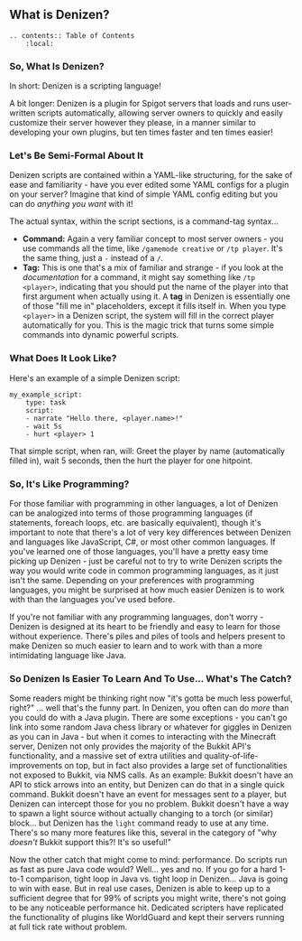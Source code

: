 What is Denizen?
----------------

```eval_rst
.. contents:: Table of Contents
    :local:
```

### So, What Is Denizen?

In short: Denizen is a scripting language!

A bit longer: Denizen is a plugin for Spigot servers that loads and runs user-written scripts automatically, allowing server owners to quickly and easily customize their server however they please, in a manner similar to developing your own plugins, but ten times faster and ten times easier!

### Let's Be Semi-Formal About It

Denizen scripts are contained within a YAML-like structuring, for the sake of ease and familiarity - have you ever edited some YAML configs for a plugin on your server? Imagine that kind of simple YAML config editing but you can do *anything you want* with it!

The actual syntax, within the script sections, is a command-tag syntax...

- **Command:** Again a very familiar concept to most server owners - you use commands all the time, like `/gamemode creative` or `/tp player`. It's the same thing, just a `-` instead of a `/`.
- **Tag:** This is one that's a mix of familiar and strange - if you look at the *documentation* for a command, it might say something like `/tp <player>`, indicating that you should put the name of the player into that first argument when actually using it. A **tag** in Denizen is essentially one of those "fill me in" placeholders, except it fills itself in. When you type `<player>` in a Denizen script, the system will fill in the correct player automatically for you. This is the magic trick that turns some simple commands into dynamic powerful scripts.

### What Does It Look Like?

Here's an example of a simple Denizen script:

```dscript_green
my_example_script:
    type: task
    script:
    - narrate "Hello there, <player.name>!"
    - wait 5s
    - hurt <player> 1
```

That simple script, when ran, will: Greet the player by name (automatically filled in), wait 5 seconds, then the hurt the player for one hitpoint.

### So, It's Like Programming?

For those familiar with programming in other languages, a lot of Denizen can be analogized into terms of those programming languages (if statements, foreach loops, etc. are basically equivalent), though it's important to note that there's a lot of very key differences between Denizen and languages like JavaScript, C#, or most other common languages. If you've learned one of those languages, you'll have a pretty easy time picking up Denizen - just be careful not to try to write Denizen scripts the way you would write code in common programming languages, as it just isn't the same. Depending on your preferences with programming languages, you might be surprised at how much easier Denizen is to work with than the languages you've used before.

If you're not familiar with any programming languages, don't worry - Denizen is designed at its heart to be friendly and easy to learn for those without experience. There's piles and piles of tools and helpers present to make Denizen so much easier to learn and to work with than a more intimidating language like Java.

### So Denizen Is Easier To Learn And To Use... What's The Catch?

Some readers might be thinking right now "it's gotta be much less powerful, right?" ... well that's the funny part. In Denizen, you often can do *more* than you could do with a Java plugin. There are some exceptions - you can't go link into some random Java chess library or whatever for giggles in Denizen as you can in Java - but when it comes to interacting with the Minecraft server, Denizen not only provides the majority of the Bukkit API's functionality, and a massive set of extra utilities and quality-of-life-improvements on top, but in fact also provides a large set of functionalities not exposed to Bukkit, via NMS calls. As an example: Bukkit doesn't have an API to stick arrows into an entity, but Denizen can do that in a single quick command. Bukkit doesn't have an event for messages sent *to* a player, but Denizen can intercept those for you no problem. Bukkit doesn't have a way to spawn a light source without actually changing to a torch (or similar) block... but Denizen has the `light` command ready to use at any time. There's so many more features like this, several in the category of "why *doesn't* Bukkit support this?! It's so useful!"

Now the other catch that might come to mind: performance. Do scripts run as fast as pure Java code would? Well... yes and no. If you go for a hard 1-to-1 comparison, tight loop in Java vs. tight loop in Denizen... Java is going to win with ease. But in real use cases, Denizen is able to keep up to a sufficient degree that for 99% of scripts you might write, there's not going to be any noticeable performance hit. Dedicated scripters have replicated the functionality of plugins like WorldGuard and kept their servers running at full tick rate without problem.
